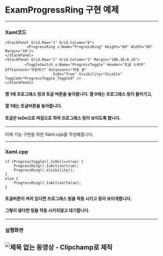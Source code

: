 # ExamProgressRing 구현 예제
---
### Xaml코드  
```
<StackPanel Grid.Row="1" Grid.Column="0">
          <ProgressRing x:Name="ProgressRing" Height="60" Width="60" Margin="10"/>
</StackPanel>
<StackPanel Grid.Row="1" Grid.Column="1" Margin="100,10,0,10">
         <ToggleSwitch x:Name="ProgressToggle" Header="토글 스위치" OffContent="작동하기" OnContent="작동 중" 
                      IsOn="True" Visibility="Visible" Toggled="ProgressToggle_Toggled" />
</StackPanel>
```          
#### 행 1에 프로그래스 링과 토글 버튼을 놓아줍니다. 열 0에는 프로그래스 링이 들어가고,   
#### 열 1에는 토글버튼을 놓아줍니다.   
#### 토글은 IsOn으로 켜짐으로 하여 프로그래스 링이 보이도록 합니다.   
---
이제 기능 구현을 위한 Xaml.cpp를 작성해줍니다.   
   
---
### Xaml.cpp
```
if (ProgressToggle().IsOn()==true) {
    ProgressRing().IsActive(true);
    ProgressRing().Visibility();
}
else {
    ProgressRing().IsActive(false);
}
```
#### 토글버튼이 켜저 있다면 프로그래스 링을 작동 시키고 링이 보이게합니다.
#### 그렇지 않다면 링을 작동 시키지않고 대기합니다.
---
### 실행화면
![제목 없는 동영상 - Clipchamp로 제작](https://user-images.githubusercontent.com/92089428/206246034-91397409-b0ce-41b0-8fe2-ad5efd1492e6.gif)
---
